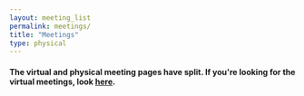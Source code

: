 ```yaml
---
layout: meeting_list
permalink: meetings/
title: "Meetings"
type: physical
---
```


#### The virtual and physical meeting pages have split. If you're looking for the virtual meetings, look [here](../virtual_meetings/).

